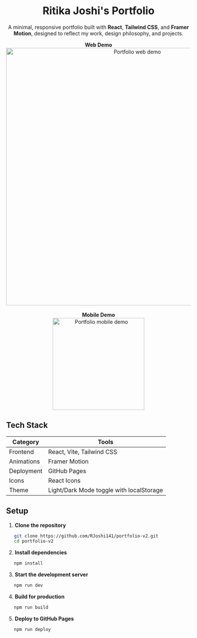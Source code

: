 <h1 align="center"> Ritika Joshi's Portfolio </h1>  
<p align="center"> A minimal, responsive portfolio built with <b>React</b>, <b>Tailwind CSS</b>, and <b>Framer Motion</b>, designed to reflect my work, design philosophy, and projects.</p>

<p align="center">
  <b>Web Demo</b><br/>
  <img src="./public/portfolio-web-demo.gif" width="700" alt="Portfolio web demo" />
  <br/><br/>
  <b>Mobile Demo</b><br/>
  <img src="./public/portfolio-mobile-demo.gif" width="250" alt="Portfolio mobile demo" />
</p>


 ## Tech Stack  

| Category | Tools |
|-----------|-------|
| Frontend | React, Vite, Tailwind CSS |
| Animations | Framer Motion |
| Deployment | GitHub Pages |
| Icons | React Icons |
| Theme | Light/Dark Mode toggle with localStorage |



## Setup  

1. **Clone the repository**
```bash
   git clone https://github.com/RJoshi141/portfolio-v2.git
   cd portfolio-v2
```

2. **Install dependencies**
```bash
   npm install
```

3. **Start the development server**
```bash
   npm run dev
```

4. **Build for production**
```bash
   npm run build
```

5. **Deploy to GitHub Pages**
```bash
   npm run deploy
```
